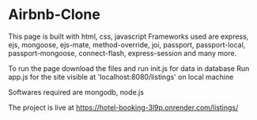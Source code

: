 # Airbnb-Clone

This page is built with html, css, javascript
Frameworks used are express, ejs, mongoose, ejs-mate, method-override, joi, passport, passport-local, passport-mongoose, connect-flash, express-session and many more.

To run the page download the files and run init.js for data in database
Run app.js for the site visible at 'localhost:8080/listings' on local machine

Softwares required are mongodb, node.js

The project is live at https://hotel-booking-3l9p.onrender.com/listings/
